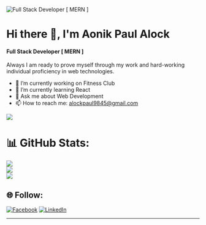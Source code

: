 ![Full Stack Developer [ MERN ]](https://i.ibb.co/BLWYx1q/1654670711740.jpg)
# Hi there 👋, I'm Aonik Paul Alock
#### Full Stack Developer [ MERN ]


Always I am ready to prove myself through my work and hard-working individual proficiency in web technologies.

- 🔭 I’m currently working on Fitness Club 
- 🌱 I’m currently learning React 
- 💬 Ask me about Web Development 
- 📫 How to reach me: alockpaul9845@gmail.com 

[![](https://visitcount.itsvg.in/api?id=aonikpaulalock&icon=0&color=0)](https://visitcount.itsvg.in)

# 📊 GitHub Stats:
![](https://github-readme-stats.vercel.app/api?username=aonikpaulalock&theme=radical&hide_border=false&include_all_commits=false&count_private=false)<br/>
![](https://github-readme-streak-stats.herokuapp.com/?user=aonikpaulalock&theme=radical&hide_border=false)<br/>
![](https://github-readme-stats.vercel.app/api/top-langs/?username=aonikpaulalock&theme=radical&hide_border=false&include_all_commits=false&count_private=false&layout=compact)

## 🌐 Follow:
[![Facebook](https://img.shields.io/badge/Facebook-%231877F2.svg?logo=Facebook&logoColor=white)](https://facebook.com/https://www.facebook.com/aonikpaul.sourob/) [![LinkedIn](https://img.shields.io/badge/LinkedIn-%230077B5.svg?logo=linkedin&logoColor=white)](https://linkedin.com/in/https://www.linkedin.com/in/aonik-paul-alock-353b78229/) 

---




